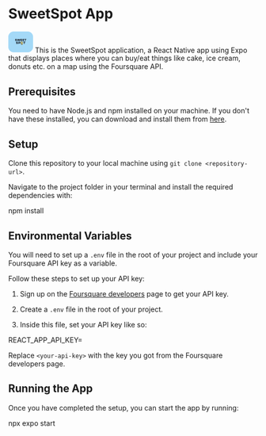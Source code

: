 # SweetSpot App

<img src="./assets/ReadMeLogo.png" alt="SweetSpot Logo" width="50"/>
This is the SweetSpot application, a React Native app using Expo that displays places where you can buy/eat things like cake, ice cream, donuts etc. on a map using the Foursquare API.

## Prerequisites

You need to have Node.js and npm installed on your machine. If you don't have these installed, you can download and install them from [here](https://nodejs.org/).

## Setup

Clone this repository to your local machine using `git clone <repository-url>`.

Navigate to the project folder in your terminal and install the required dependencies with:

npm install

## Environmental Variables

You will need to set up a `.env` file in the root of your project and include your Foursquare API key as a variable.

Follow these steps to set up your API key:

1. Sign up on the [Foursquare developers](https://developer.foursquare.com/) page to get your API key.

2. Create a `.env` file in the root of your project.

3. Inside this file, set your API key like so:

REACT_APP_API_KEY=<your-api-key>

Replace `<your-api-key>` with the key you got from the Foursquare developers page.

## Running the App

Once you have completed the setup, you can start the app by running:

npx expo start
